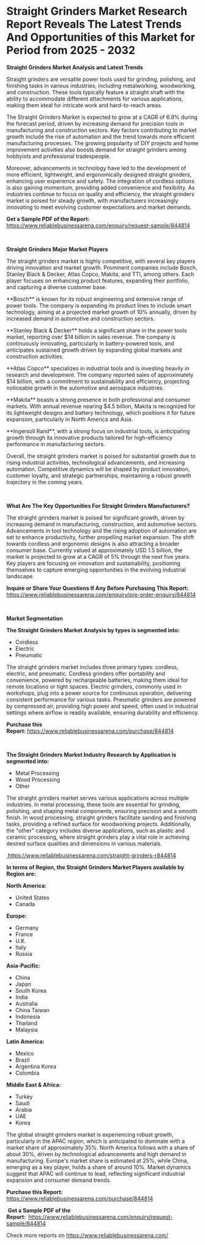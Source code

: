 <p><h1>Straight Grinders Market Research Report Reveals The Latest Trends And Opportunities of this Market for Period from 2025 - 2032</h1></p><p><strong>Straight Grinders Market Analysis and Latest Trends</strong></p>
<p><p>Straight grinders are versatile power tools used for grinding, polishing, and finishing tasks in various industries, including metalworking, woodworking, and construction. These tools typically feature a straight shaft with the ability to accommodate different attachments for various applications, making them ideal for intricate work and hard-to-reach areas.</p><p>The Straight Grinders Market is expected to grow at a CAGR of 6.9% during the forecast period, driven by increasing demand for precision tools in manufacturing and construction sectors. Key factors contributing to market growth include the rise of automation and the trend towards more efficient manufacturing processes. The growing popularity of DIY projects and home improvement activities also boosts demand for straight grinders among hobbyists and professional tradespeople.</p><p>Moreover, advancements in technology have led to the development of more efficient, lightweight, and ergonomically designed straight grinders, enhancing user experience and safety. The integration of cordless options is also gaining momentum, providing added convenience and flexibility. As industries continue to focus on quality and efficiency, the straight grinders market is poised for steady growth, with manufacturers increasingly innovating to meet evolving customer expectations and market demands.</p></p>
<p><strong>Get a Sample PDF of the Report:&nbsp;</strong> <a href="https://www.reliablebusinessarena.com/enquiry/request-sample/844814?utm_campaign=2805&utm_medium=2&utm_source=Github&utm_content=ia&utm_term=08042025&utm_id=straight-grinders">https://www.reliablebusinessarena.com/enquiry/request-sample/844814</a></p>
<p>&nbsp;</p>
<p><strong>Straight Grinders Major Market Players</strong></p>
<p><p>The straight grinders market is highly competitive, with several key players driving innovation and market growth. Prominent companies include Bosch, Stanley Black & Decker, Atlas Copco, Makita, and TTI, among others. Each player focuses on enhancing product features, expanding their portfolio, and capturing a diverse customer base.</p><p>**Bosch** is known for its robust engineering and extensive range of power tools. The company is expanding its product lines to include smart technology, aiming at a projected market growth of 10% annually, driven by increased demand in automotive and construction sectors.</p><p>**Stanley Black & Decker** holds a significant share in the power tools market, reporting over $14 billion in sales revenue. The company is continuously innovating, particularly in battery-powered tools, and anticipates sustained growth driven by expanding global markets and construction activities.</p><p>**Atlas Copco** specializes in industrial tools and is investing heavily in research and development. The company reported sales of approximately $14 billion, with a commitment to sustainability and efficiency, projecting noticeable growth in the automotive and aerospace industries.</p><p>**Makita** boasts a strong presence in both professional and consumer markets. With annual revenue nearing $4.5 billion, Makita is recognized for its lightweight designs and battery technology, which positions it for future expansion, particularly in North America and Asia.</p><p>**Ingersoll Rand**, with a strong focus on industrial tools, is anticipating growth through its innovative products tailored for high-efficiency performance in manufacturing sectors.</p><p>Overall, the straight grinders market is poised for substantial growth due to rising industrial activities, technological advancements, and increasing automation. Competitive dynamics will be shaped by product innovation, customer loyalty, and strategic partnerships, maintaining a robust growth trajectory in the coming years.</p></p>
<p>&nbsp;</p>
<p><strong>What Are The Key Opportunities For Straight Grinders Manufacturers?</strong></p>
<p><p>The straight grinders market is poised for significant growth, driven by increasing demand in manufacturing, construction, and automotive sectors. Advancements in tool technology and the rising adoption of automation are set to enhance productivity, further propelling market expansion. The shift towards cordless and ergonomic designs is also attracting a broader consumer base. Currently valued at approximately USD 1.5 billion, the market is projected to grow at a CAGR of 5% through the next five years. Key players are focusing on innovation and sustainability, positioning themselves to capture emerging opportunities in the evolving industrial landscape.</p></p>
<p><strong>Inquire or Share Your Questions If Any Before Purchasing This Report:</strong> <a href="https://www.reliablebusinessarena.com/enquiry/pre-order-enquiry/844814?utm_campaign=2805&utm_medium=2&utm_source=Github&utm_content=ia&utm_term=08042025&utm_id=straight-grinders">https://www.reliablebusinessarena.com/enquiry/pre-order-enquiry/844814</a></p>
<p>&nbsp;</p>
<p><strong>Market Segmentation</strong></p>
<p><strong>The Straight Grinders Market Analysis by types is segmented into:</strong></p>
<p><ul><li>Cordless</li><li>Electric</li><li>Pneumatic</li></ul></p>
<p><p>The straight grinders market includes three primary types: cordless, electric, and pneumatic. Cordless grinders offer portability and convenience, powered by rechargeable batteries, making them ideal for remote locations or tight spaces. Electric grinders, commonly used in workshops, plug into a power source for continuous operation, delivering consistent performance for various tasks. Pneumatic grinders are powered by compressed air, providing high power and speed, often used in industrial settings where airflow is readily available, ensuring durability and efficiency.</p></p>
<p><strong>Purchase this Report:&nbsp;</strong><a href="https://www.reliablebusinessarena.com/purchase/844814?utm_campaign=2805&utm_medium=2&utm_source=Github&utm_content=ia&utm_term=08042025&utm_id=straight-grinders">https://www.reliablebusinessarena.com/purchase/844814</a></p>
<p>&nbsp;</p>
<p><strong>The Straight Grinders Market Industry Research by Application is segmented into:</strong></p>
<p><ul><li>Metal Processing</li><li>Wood Processing</li><li>Other</li></ul></p>
<p><p>The straight grinders market serves various applications across multiple industries. In metal processing, these tools are essential for grinding, polishing, and shaping metal components, ensuring precision and a smooth finish. In wood processing, straight grinders facilitate sanding and finishing tasks, providing a refined surface for woodworking projects. Additionally, the "other" category includes diverse applications, such as plastic and ceramic processing, where straight grinders play a vital role in achieving desired surface qualities and dimensions in various materials.</p></p>
<p><a href="https://www.reliablebusinessarena.com/straight-grinders-r844814?utm_campaign=2805&utm_medium=2&utm_source=Github&utm_content=ia&utm_term=08042025&utm_id=straight-grinders">&nbsp;https://www.reliablebusinessarena.com/straight-grinders-r844814</a></p>
<p><strong>In terms of Region, the Straight Grinders Market Players available by Region are:</strong></p>
<p>
    <p> <strong> North America: </strong>
        <ul>
            <li>United States</li>
            <li>Canada</li>
        </ul>
        </p> 
    <p> <strong> Europe: </strong>
        <ul>
            <li>Germany</li>
            <li>France</li>
            <li>U.K.</li>
            <li>Italy</li>
            <li>Russia</li>
        </ul>
        </p> 
    <p> <strong> Asia-Pacific: </strong>
        <ul>
            <li>China</li>
            <li>Japan</li>
            <li>South Korea</li>
            <li>India</li>
            <li>Australia</li>
            <li>China Taiwan</li>
            <li>Indonesia</li>
            <li>Thailand</li>
            <li>Malaysia</li>
        </ul>
        </p> 
    <p> <strong> Latin America: </strong>
        <ul>
            <li>Mexico</li>
            <li>Brazil</li>
            <li>Argentina Korea</li>
            <li>Colombia</li>
        </ul>
        </p> 
    <p> <strong> Middle East & Africa: </strong>
        <ul>
            <li>Turkey</li>
            <li>Saudi</li>
            <li>Arabia</li>
            <li>UAE</li>
            <li>Korea</li>
        </ul>
    </p>
    </p>
<p><p>The global straight grinders market is experiencing robust growth, particularly in the APAC region, which is anticipated to dominate with a market share of approximately 35%. North America follows with a share of about 30%, driven by technological advancements and high demand in manufacturing. Europe's market share is estimated at 25%, while China, emerging as a key player, holds a share of around 10%. Market dynamics suggest that APAC will continue to lead, reflecting significant industrial expansion and consumer demand trends.</p></p>
<p><strong>Purchase this Report: </strong><a href="https://www.reliablebusinessarena.com/purchase/844814?utm_campaign=2805&utm_medium=2&utm_source=Github&utm_content=ia&utm_term=08042025&utm_id=straight-grinders">https://www.reliablebusinessarena.com/purchase/844814</a></p>
<p>&nbsp;<strong>Get a Sample PDF of the Report:&nbsp;&nbsp;</strong><a href="https://www.reliablebusinessarena.com/enquiry/request-sample/844814?utm_campaign=2805&utm_medium=2&utm_source=Github&utm_content=ia&utm_term=08042025&utm_id=straight-grinders">https://www.reliablebusinessarena.com/enquiry/request-sample/844814</a></p>
<p><strong></strong></p>
<p>Check more reports on <a href="https://www.reliablebusinessarena.com/?utm_campaign=2805&utm_medium=2&utm_source=Github&utm_content=ia&utm_term=08042025&utm_id=straight-grinders">https://www.reliablebusinessarena.com/</a></p>